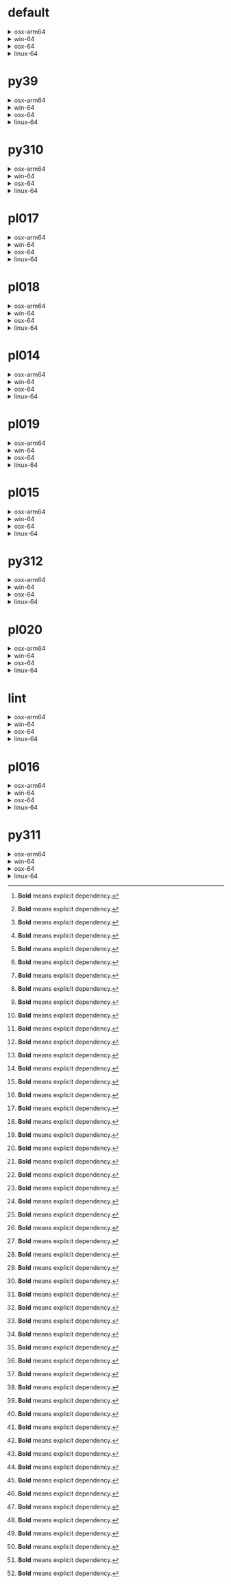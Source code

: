 # default

<details>
<summary>osx-arm64</summary>

|Dependency[^1]|Before|After|
|-|-|-|
|**pip**|23.3.1|24.0|
|**pytest-cov**|4.1.0|5.0.0|
|**hatchling**|1.21.1|1.24.2|
|**hypothesis**|6.97.4|6.103.2|
|**pytest**|8.0.0|8.2.2|
|**polars**|0.20.3|0.20.31|
|**python**|3.12.0|3.12.3|
|ca-certificates|2023.11.17|2024.6.2|
|libcxx|16.0.6|17.0.6|
|llvm-openmp|17.0.5|18.1.7|
|packaging|23.2|24.1|
|setuptools|68.2.2|70.0.0|
|tzdata|2023c|2024a|
|coverage|7.4.4|7.5.3|
|importlib-metadata|7.0.1|7.1.0|
|libexpat|2.5.0|2.6.2|
|libsqlite|3.44.2|3.46.0|
|libzlib|1.2.13|1.3.1|
|ncurses|6.4|6.5|
|openssl|3.2.0|3.3.1|
|pluggy|1.4.0|1.5.0|
|trove-classifiers|2024.1.8|2024.5.22|
|wheel|0.41.3|0.43.0|
|zipp|3.17.0|3.19.2|
|libopenblas|0.3.25|0.3.27|
|numpy|1.26.2|1.26.4|
|libblas|20_osxarm64_openblas|22_osxarm64_openblas|
|libcblas|20_osxarm64_openblas|22_osxarm64_openblas|
|libgfortran|13_2_0_hd922786_1|13_2_0_hd922786_3|
|libgfortran5|hf226fd6_1|hf226fd6_3|
|liblapack|20_osxarm64_openblas|22_osxarm64_openblas|

</details>

<details>
<summary>win-64</summary>

|Dependency[^1]|Before|After|
|-|-|-|
|**pip**|23.3.2|24.0|
|**pytest-cov**|4.1.0|5.0.0|
|**hatchling**|1.21.1|1.24.2|
|**hypothesis**|6.97.4|6.103.2|
|**pytest**|8.0.0|8.2.2|
|**polars**|0.20.6|0.20.31|
|**python**|3.12.1|3.12.3|
|typing_extensions|4.9.0||
|ca-certificates|2023.11.17|2024.6.2|
|packaging|23.2|24.1|
|setuptools|69.0.3|70.0.0|
|tzdata|2023d|2024a|
|coverage|7.4.4|7.5.3|
|importlib-metadata|7.0.1|7.1.0|
|intel-openmp|2024.0.0|2024.1.0|
|libexpat|2.5.0|2.6.2|
|libhwloc|2.9.3|2.10.0|
|libsqlite|3.44.2|3.46.0|
|libzlib|1.2.13|1.3.1|
|mkl|2024.0.0|2024.1.0|
|openssl|3.2.1|3.3.1|
|pluggy|1.4.0|1.5.0|
|tbb|2021.11.0|2021.12.0|
|trove-classifiers|2024.1.8|2024.5.22|
|vc14_runtime|14.38.33130|14.40.33810|
|vs2015_runtime|14.38.33130|14.40.33810|
|wheel|0.42.0|0.43.0|
|zipp|3.17.0|3.19.2|
|libxml2|2.12.4|2.12.7|
|numpy|1.26.3|1.26.4|
|libblas|21_win64_mkl|22_win64_mkl|
|libcblas|21_win64_mkl|22_win64_mkl|
|liblapack|21_win64_mkl|22_win64_mkl|
|vc|hcf57466_18|h8a93ad2_20|

</details>

<details>
<summary>osx-64</summary>

|Dependency[^1]|Before|After|
|-|-|-|
|**pip**|23.3.2|24.0|
|**pytest-cov**|4.1.0|5.0.0|
|**hatchling**|1.21.1|1.24.2|
|**hypothesis**|6.97.4|6.103.2|
|**pytest**|8.0.0|8.2.2|
|**polars**|0.20.6|0.20.31|
|**python**|3.12.1|3.12.3|
|ca-certificates|2023.11.17|2024.6.2|
|libcxx|16.0.6|17.0.6|
|llvm-openmp|17.0.6|18.1.7|
|packaging|23.2|24.1|
|setuptools|69.0.3|70.0.0|
|tzdata|2023d|2024a|
|coverage|7.4.4|7.5.3|
|importlib-metadata|7.0.1|7.1.0|
|libexpat|2.5.0|2.6.2|
|libsqlite|3.44.2|3.46.0|
|libzlib|1.2.13|1.3.1|
|ncurses|6.4|6.5|
|openssl|3.2.1|3.3.1|
|pluggy|1.4.0|1.5.0|
|trove-classifiers|2024.1.8|2024.5.22|
|wheel|0.42.0|0.43.0|
|zipp|3.17.0|3.19.2|
|libopenblas|0.3.26|0.3.27|
|numpy|1.26.3|1.26.4|
|libblas|21_osx64_openblas|22_osx64_openblas|
|libcblas|21_osx64_openblas|22_osx64_openblas|
|libgfortran|13_2_0_h97931a8_2|13_2_0_h97931a8_3|
|libgfortran5|h2873a65_2|h2873a65_3|
|liblapack|21_osx64_openblas|22_osx64_openblas|

</details>

<details>
<summary>linux-64</summary>

|Dependency[^1]|Before|After|
|-|-|-|
|**pip**|23.3.2|24.0|
|**pytest-cov**|4.1.0|5.0.0|
|**hatchling**|1.21.1|1.24.2|
|**hypothesis**|6.97.4|6.103.2|
|**pytest**|8.0.0|8.2.2|
|**polars**|0.20.6|0.20.31|
|**python**|3.12.1|3.12.3|
|ca-certificates|2023.11.17|2024.6.2|
|packaging|23.2|24.1|
|setuptools|69.0.3|70.0.0|
|tzdata|2023d|2024a|
|coverage|7.4.4|7.5.3|
|importlib-metadata|7.0.1|7.1.0|
|libexpat|2.5.0|2.6.2|
|libsqlite|3.44.2|3.46.0|
|libzlib|1.2.13|1.3.1|
|ncurses|6.4|6.5|
|openssl|3.2.1|3.3.1|
|pluggy|1.4.0|1.5.0|
|trove-classifiers|2024.1.8|2024.5.22|
|wheel|0.42.0|0.43.0|
|zipp|3.17.0|3.19.2|
|libopenblas|0.3.26|0.3.27|
|numpy|1.26.3|1.26.4|
|ld_impl_linux-64|h41732ed_0|hf3520f5_4|
|libblas|21_linux64_openblas|22_linux64_openblas|
|libcblas|21_linux64_openblas|22_linux64_openblas|
|libgcc-ng|h807b86a_4|h77fa898_9|
|libgfortran-ng|h69a702a_4|h69a702a_9|
|libgfortran5|ha4646dd_4|h3d2ce59_9|
|libgomp|h807b86a_4|h77fa898_9|
|liblapack|21_linux64_openblas|22_linux64_openblas|
|libstdcxx-ng|h7e041cc_4|hc0a3c3a_9|

</details>

# py39

<details>
<summary>osx-arm64</summary>

|Dependency[^1]|Before|After|
|-|-|-|
|**pip**|23.3.2|24.0|
|**pytest-cov**|4.1.0|5.0.0|
|**hatchling**|1.21.1|1.24.2|
|**hypothesis**|6.97.1|6.103.2|
|**pytest**|8.0.0|8.2.2|
|**polars**|0.20.6|0.20.31|
|**python**|3.9.18|3.9.19|
|ca-certificates|2023.11.17|2024.6.2|
|libcxx|16.0.6|17.0.6|
|llvm-openmp|17.0.6|18.1.7|
|packaging|23.2|24.1|
|setuptools|69.0.3|70.0.0|
|tzdata|2023d|2024a|
|coverage|7.4.4|7.5.3|
|importlib-metadata|7.0.1|7.1.0|
|libsqlite|3.44.2|3.46.0|
|libzlib|1.2.13|1.3.1|
|ncurses|6.4|6.5|
|openssl|3.2.0|3.3.1|
|pluggy|1.4.0|1.5.0|
|trove-classifiers|2024.1.8|2024.5.22|
|typing_extensions|4.9.0|4.12.2|
|wheel|0.42.0|0.43.0|
|zipp|3.17.0|3.19.2|
|libopenblas|0.3.26|0.3.27|
|numpy|1.26.3|1.26.4|
|libblas|21_osxarm64_openblas|22_osxarm64_openblas|
|libcblas|21_osxarm64_openblas|22_osxarm64_openblas|
|libgfortran|13_2_0_hd922786_2|13_2_0_hd922786_3|
|libgfortran5|hf226fd6_2|hf226fd6_3|
|liblapack|21_osxarm64_openblas|22_osxarm64_openblas|

</details>

<details>
<summary>win-64</summary>

|Dependency[^1]|Before|After|
|-|-|-|
|**pip**|23.3.2|24.0|
|**pytest-cov**|4.1.0|5.0.0|
|**hatchling**|1.21.1|1.24.2|
|**hypothesis**|6.97.4|6.103.2|
|**pytest**|8.0.0|8.2.2|
|**polars**|0.20.6|0.20.31|
|**python**|3.9.18|3.9.19|
|ca-certificates|2023.11.17|2024.6.2|
|packaging|23.2|24.1|
|setuptools|69.0.3|70.0.0|
|tzdata|2023d|2024a|
|coverage|7.4.4|7.5.3|
|importlib-metadata|7.0.1|7.1.0|
|intel-openmp|2024.0.0|2024.1.0|
|libhwloc|2.9.3|2.10.0|
|libsqlite|3.44.2|3.46.0|
|libzlib|1.2.13|1.3.1|
|mkl|2024.0.0|2024.1.0|
|openssl|3.2.1|3.3.1|
|pluggy|1.4.0|1.5.0|
|tbb|2021.11.0|2021.12.0|
|trove-classifiers|2024.1.8|2024.5.22|
|typing_extensions|4.9.0|4.12.2|
|vc14_runtime|14.38.33130|14.40.33810|
|vs2015_runtime|14.38.33130|14.40.33810|
|wheel|0.42.0|0.43.0|
|zipp|3.17.0|3.19.2|
|libxml2|2.12.4|2.12.7|
|numpy|1.26.3|1.26.4|
|libblas|21_win64_mkl|22_win64_mkl|
|libcblas|21_win64_mkl|22_win64_mkl|
|liblapack|21_win64_mkl|22_win64_mkl|
|vc|hcf57466_18|h8a93ad2_20|

</details>

<details>
<summary>osx-64</summary>

|Dependency[^1]|Before|After|
|-|-|-|
|**pip**|23.3.2|24.0|
|**pytest-cov**|4.1.0|5.0.0|
|**hatchling**|1.21.1|1.24.2|
|**hypothesis**|6.97.4|6.103.2|
|**pytest**|8.0.0|8.2.2|
|**polars**|0.20.6|0.20.31|
|**python**|3.9.18|3.9.19|
|ca-certificates|2023.11.17|2024.6.2|
|libcxx|16.0.6|17.0.6|
|llvm-openmp|17.0.6|18.1.7|
|packaging|23.2|24.1|
|setuptools|69.0.3|70.0.0|
|tzdata|2023d|2024a|
|coverage|7.4.4|7.5.3|
|importlib-metadata|7.0.1|7.1.0|
|libsqlite|3.44.2|3.46.0|
|libzlib|1.2.13|1.3.1|
|ncurses|6.4|6.5|
|openssl|3.2.1|3.3.1|
|pluggy|1.4.0|1.5.0|
|trove-classifiers|2024.1.8|2024.5.22|
|typing_extensions|4.9.0|4.12.2|
|wheel|0.42.0|0.43.0|
|zipp|3.17.0|3.19.2|
|libopenblas|0.3.26|0.3.27|
|numpy|1.26.3|1.26.4|
|libblas|21_osx64_openblas|22_osx64_openblas|
|libcblas|21_osx64_openblas|22_osx64_openblas|
|libgfortran|13_2_0_h97931a8_2|13_2_0_h97931a8_3|
|libgfortran5|h2873a65_2|h2873a65_3|
|liblapack|21_osx64_openblas|22_osx64_openblas|

</details>

<details>
<summary>linux-64</summary>

|Dependency[^1]|Before|After|
|-|-|-|
|**pip**|23.3.2|24.0|
|**pytest-cov**|4.1.0|5.0.0|
|**hatchling**|1.21.1|1.24.2|
|**hypothesis**|6.97.4|6.103.2|
|**pytest**|8.0.0|8.2.2|
|**polars**|0.20.6|0.20.31|
|**python**|3.9.18|3.9.19|
|ca-certificates|2023.11.17|2024.6.2|
|packaging|23.2|24.1|
|setuptools|69.0.3|70.0.0|
|tzdata|2023d|2024a|
|coverage|7.4.4|7.5.3|
|importlib-metadata|7.0.1|7.1.0|
|libsqlite|3.44.2|3.46.0|
|libzlib|1.2.13|1.3.1|
|ncurses|6.4|6.5|
|openssl|3.2.1|3.3.1|
|pluggy|1.4.0|1.5.0|
|trove-classifiers|2024.1.8|2024.5.22|
|typing_extensions|4.9.0|4.12.2|
|wheel|0.42.0|0.43.0|
|zipp|3.17.0|3.19.2|
|libopenblas|0.3.26|0.3.27|
|numpy|1.26.3|1.26.4|
|ld_impl_linux-64|h41732ed_0|hf3520f5_4|
|libblas|21_linux64_openblas|22_linux64_openblas|
|libcblas|21_linux64_openblas|22_linux64_openblas|
|libgcc-ng|h807b86a_4|h77fa898_9|
|libgfortran-ng|h69a702a_4|h69a702a_9|
|libgfortran5|ha4646dd_4|h3d2ce59_9|
|libgomp|h807b86a_4|h77fa898_9|
|liblapack|21_linux64_openblas|22_linux64_openblas|
|libstdcxx-ng|h7e041cc_4|hc0a3c3a_9|

</details>

# py310

<details>
<summary>osx-arm64</summary>

|Dependency[^1]|Before|After|
|-|-|-|
|**pip**|23.3.2|24.0|
|**pytest-cov**|4.1.0|5.0.0|
|**hatchling**|1.21.1|1.24.2|
|**hypothesis**|6.97.1|6.103.2|
|**pytest**|8.0.0|8.2.2|
|**polars**|0.20.6|0.20.31|
|**python**|3.10.13|3.10.14|
|ca-certificates|2023.11.17|2024.6.2|
|libcxx|16.0.6|17.0.6|
|llvm-openmp|17.0.6|18.1.7|
|packaging|23.2|24.1|
|setuptools|69.0.3|70.0.0|
|tzdata|2023d|2024a|
|coverage|7.4.4|7.5.3|
|importlib-metadata|7.0.1|7.1.0|
|libsqlite|3.44.2|3.46.0|
|libzlib|1.2.13|1.3.1|
|ncurses|6.4|6.5|
|openssl|3.2.0|3.3.1|
|pluggy|1.4.0|1.5.0|
|trove-classifiers|2024.1.8|2024.5.22|
|typing_extensions|4.9.0|4.12.2|
|wheel|0.42.0|0.43.0|
|zipp|3.17.0|3.19.2|
|libopenblas|0.3.26|0.3.27|
|numpy|1.26.3|1.26.4|
|libblas|21_osxarm64_openblas|22_osxarm64_openblas|
|libcblas|21_osxarm64_openblas|22_osxarm64_openblas|
|libgfortran|13_2_0_hd922786_2|13_2_0_hd922786_3|
|libgfortran5|hf226fd6_2|hf226fd6_3|
|liblapack|21_osxarm64_openblas|22_osxarm64_openblas|

</details>

<details>
<summary>win-64</summary>

|Dependency[^1]|Before|After|
|-|-|-|
|**pip**|23.3.2|24.0|
|**pytest-cov**|4.1.0|5.0.0|
|**hatchling**|1.21.1|1.24.2|
|**hypothesis**|6.97.4|6.103.2|
|**pytest**|8.0.0|8.2.2|
|**polars**|0.20.6|0.20.31|
|**python**|3.10.13|3.10.14|
|ca-certificates|2023.11.17|2024.6.2|
|packaging|23.2|24.1|
|setuptools|69.0.3|70.0.0|
|tzdata|2023d|2024a|
|coverage|7.4.4|7.5.3|
|importlib-metadata|7.0.1|7.1.0|
|intel-openmp|2024.0.0|2024.1.0|
|libhwloc|2.9.3|2.10.0|
|libsqlite|3.44.2|3.46.0|
|libzlib|1.2.13|1.3.1|
|mkl|2024.0.0|2024.1.0|
|openssl|3.2.1|3.3.1|
|pluggy|1.4.0|1.5.0|
|tbb|2021.11.0|2021.12.0|
|trove-classifiers|2024.1.8|2024.5.22|
|typing_extensions|4.9.0|4.12.2|
|vc14_runtime|14.38.33130|14.40.33810|
|vs2015_runtime|14.38.33130|14.40.33810|
|wheel|0.42.0|0.43.0|
|zipp|3.17.0|3.19.2|
|libxml2|2.12.4|2.12.7|
|numpy|1.26.3|1.26.4|
|libblas|21_win64_mkl|22_win64_mkl|
|libcblas|21_win64_mkl|22_win64_mkl|
|liblapack|21_win64_mkl|22_win64_mkl|
|vc|hcf57466_18|h8a93ad2_20|

</details>

<details>
<summary>osx-64</summary>

|Dependency[^1]|Before|After|
|-|-|-|
|**pip**|23.3.2|24.0|
|**pytest-cov**|4.1.0|5.0.0|
|**hatchling**|1.21.1|1.24.2|
|**hypothesis**|6.97.4|6.103.2|
|**pytest**|8.0.0|8.2.2|
|**polars**|0.20.6|0.20.31|
|**python**|3.10.13|3.10.14|
|ca-certificates|2023.11.17|2024.6.2|
|libcxx|16.0.6|17.0.6|
|llvm-openmp|17.0.6|18.1.7|
|packaging|23.2|24.1|
|setuptools|69.0.3|70.0.0|
|tzdata|2023d|2024a|
|coverage|7.4.4|7.5.3|
|importlib-metadata|7.0.1|7.1.0|
|libsqlite|3.44.2|3.46.0|
|libzlib|1.2.13|1.3.1|
|ncurses|6.4|6.5|
|openssl|3.2.1|3.3.1|
|pluggy|1.4.0|1.5.0|
|trove-classifiers|2024.1.8|2024.5.22|
|typing_extensions|4.9.0|4.12.2|
|wheel|0.42.0|0.43.0|
|zipp|3.17.0|3.19.2|
|libopenblas|0.3.26|0.3.27|
|numpy|1.26.3|1.26.4|
|libblas|21_osx64_openblas|22_osx64_openblas|
|libcblas|21_osx64_openblas|22_osx64_openblas|
|libgfortran|13_2_0_h97931a8_2|13_2_0_h97931a8_3|
|libgfortran5|h2873a65_2|h2873a65_3|
|liblapack|21_osx64_openblas|22_osx64_openblas|

</details>

<details>
<summary>linux-64</summary>

|Dependency[^1]|Before|After|
|-|-|-|
|**pip**|23.3.2|24.0|
|**pytest-cov**|4.1.0|5.0.0|
|**hatchling**|1.21.1|1.24.2|
|**hypothesis**|6.97.4|6.103.2|
|**pytest**|8.0.0|8.2.2|
|**polars**|0.20.6|0.20.31|
|**python**|3.10.13|3.10.14|
|ca-certificates|2023.11.17|2024.6.2|
|packaging|23.2|24.1|
|setuptools|69.0.3|70.0.0|
|tzdata|2023d|2024a|
|coverage|7.4.4|7.5.3|
|importlib-metadata|7.0.1|7.1.0|
|libsqlite|3.44.2|3.46.0|
|libzlib|1.2.13|1.3.1|
|ncurses|6.4|6.5|
|openssl|3.2.1|3.3.1|
|pluggy|1.4.0|1.5.0|
|trove-classifiers|2024.1.8|2024.5.22|
|typing_extensions|4.9.0|4.12.2|
|wheel|0.42.0|0.43.0|
|zipp|3.17.0|3.19.2|
|libopenblas|0.3.26|0.3.27|
|numpy|1.26.3|1.26.4|
|ld_impl_linux-64|h41732ed_0|hf3520f5_4|
|libblas|21_linux64_openblas|22_linux64_openblas|
|libcblas|21_linux64_openblas|22_linux64_openblas|
|libgcc-ng|h807b86a_4|h77fa898_9|
|libgfortran-ng|h69a702a_4|h69a702a_9|
|libgfortran5|ha4646dd_4|h3d2ce59_9|
|libgomp|h807b86a_4|h77fa898_9|
|liblapack|21_linux64_openblas|22_linux64_openblas|
|libstdcxx-ng|h7e041cc_4|hc0a3c3a_9|

</details>

# pl017

<details>
<summary>osx-arm64</summary>

|Dependency[^1]|Before|After|
|-|-|-|
|**pip**|23.3.2|24.0|
|**pytest-cov**|4.1.0|5.0.0|
|**hatchling**|1.21.1|1.24.2|
|**hypothesis**|6.97.1|6.103.2|
|**pytest**|8.0.0|8.2.2|
|ca-certificates|2023.11.17|2024.6.2|
|libcxx|16.0.6|17.0.6|
|llvm-openmp|17.0.6|18.1.7|
|packaging|23.2|24.1|
|setuptools|69.0.3|70.0.0|
|tzdata|2023d|2024a|
|coverage|7.4.4|7.5.3|
|importlib-metadata|7.0.1|7.1.0|
|libsqlite|3.45.2|3.46.0|
|libzlib|1.2.13|1.3.1|
|ncurses|6.4.20240210|6.5|
|openssl|3.2.1|3.3.1|
|pluggy|1.4.0|1.5.0|
|trove-classifiers|2024.1.8|2024.5.22|
|typing_extensions|4.9.0|4.12.2|
|wheel|0.42.0|0.43.0|
|zipp|3.17.0|3.19.2|
|libopenblas|0.3.26|0.3.27|
|libblas|21_osxarm64_openblas|22_osxarm64_openblas|
|libcblas|21_osxarm64_openblas|22_osxarm64_openblas|
|libgfortran|13_2_0_hd922786_2|13_2_0_hd922786_3|
|libgfortran5|hf226fd6_2|hf226fd6_3|
|liblapack|21_osxarm64_openblas|22_osxarm64_openblas|

</details>

<details>
<summary>win-64</summary>

|Dependency[^1]|Before|After|
|-|-|-|
|**pip**|23.3.2|24.0|
|**pytest-cov**|4.1.0|5.0.0|
|**hatchling**|1.21.1|1.24.2|
|**hypothesis**|6.97.4|6.103.2|
|**pytest**|8.0.0|8.2.2|
|ca-certificates|2023.11.17|2024.6.2|
|packaging|23.2|24.1|
|setuptools|69.0.3|70.0.0|
|tzdata|2023d|2024a|
|coverage|7.4.4|7.5.3|
|importlib-metadata|7.0.1|7.1.0|
|intel-openmp|2024.0.0|2024.1.0|
|libhwloc|2.9.3|2.10.0|
|libsqlite|3.45.2|3.46.0|
|libzlib|1.2.13|1.3.1|
|mkl|2024.0.0|2024.1.0|
|openssl|3.2.1|3.3.1|
|pluggy|1.4.0|1.5.0|
|tbb|2021.11.0|2021.12.0|
|trove-classifiers|2024.1.8|2024.5.22|
|typing_extensions|4.9.0|4.12.2|
|vc14_runtime|14.38.33130|14.40.33810|
|vs2015_runtime|14.38.33130|14.40.33810|
|wheel|0.42.0|0.43.0|
|zipp|3.17.0|3.19.2|
|libxml2|2.12.4|2.12.7|
|libblas|21_win64_mkl|22_win64_mkl|
|libcblas|21_win64_mkl|22_win64_mkl|
|liblapack|21_win64_mkl|22_win64_mkl|
|vc|hcf57466_18|h8a93ad2_20|

</details>

<details>
<summary>osx-64</summary>

|Dependency[^1]|Before|After|
|-|-|-|
|**pip**|23.3.2|24.0|
|**pytest-cov**|4.1.0|5.0.0|
|**hatchling**|1.21.1|1.24.2|
|**hypothesis**|6.97.4|6.103.2|
|**pytest**|8.0.0|8.2.2|
|ca-certificates|2023.11.17|2024.6.2|
|libcxx|16.0.6|17.0.6|
|llvm-openmp|17.0.6|18.1.7|
|packaging|23.2|24.1|
|setuptools|69.0.3|70.0.0|
|tzdata|2023d|2024a|
|coverage|7.4.4|7.5.3|
|importlib-metadata|7.0.1|7.1.0|
|libsqlite|3.45.2|3.46.0|
|libzlib|1.2.13|1.3.1|
|ncurses|6.4.20240210|6.5|
|openssl|3.2.1|3.3.1|
|pluggy|1.4.0|1.5.0|
|trove-classifiers|2024.1.8|2024.5.22|
|typing_extensions|4.9.0|4.12.2|
|wheel|0.42.0|0.43.0|
|zipp|3.17.0|3.19.2|
|libopenblas|0.3.26|0.3.27|
|libblas|21_osx64_openblas|22_osx64_openblas|
|libcblas|21_osx64_openblas|22_osx64_openblas|
|libgfortran|13_2_0_h97931a8_2|13_2_0_h97931a8_3|
|libgfortran5|h2873a65_2|h2873a65_3|
|liblapack|21_osx64_openblas|22_osx64_openblas|

</details>

<details>
<summary>linux-64</summary>

|Dependency[^1]|Before|After|
|-|-|-|
|**pip**|23.3.2|24.0|
|**pytest-cov**|4.1.0|5.0.0|
|**hatchling**|1.21.1|1.24.2|
|**hypothesis**|6.97.4|6.103.2|
|**pytest**|8.0.0|8.2.2|
|ca-certificates|2023.11.17|2024.6.2|
|packaging|23.2|24.1|
|setuptools|69.0.3|70.0.0|
|tzdata|2023d|2024a|
|coverage|7.4.4|7.5.3|
|importlib-metadata|7.0.1|7.1.0|
|libsqlite|3.45.2|3.46.0|
|libzlib|1.2.13|1.3.1|
|ncurses|6.4.20240210|6.5|
|openssl|3.2.1|3.3.1|
|pluggy|1.4.0|1.5.0|
|trove-classifiers|2024.1.8|2024.5.22|
|typing_extensions|4.9.0|4.12.2|
|wheel|0.42.0|0.43.0|
|zipp|3.17.0|3.19.2|
|libopenblas|0.3.26|0.3.27|
|ld_impl_linux-64|h41732ed_0|hf3520f5_4|
|libblas|21_linux64_openblas|22_linux64_openblas|
|libcblas|21_linux64_openblas|22_linux64_openblas|
|libgcc-ng|h807b86a_4|h77fa898_9|
|libgfortran-ng|h69a702a_4|h69a702a_9|
|libgfortran5|ha4646dd_4|h3d2ce59_9|
|libgomp|h807b86a_4|h77fa898_9|
|liblapack|21_linux64_openblas|22_linux64_openblas|
|libstdcxx-ng|h7e041cc_4|hc0a3c3a_9|

</details>

# pl018

<details>
<summary>osx-arm64</summary>

|Dependency[^1]|Before|After|
|-|-|-|
|**pip**|23.3.2|24.0|
|**pytest-cov**|4.1.0|5.0.0|
|**hatchling**|1.21.1|1.24.2|
|**hypothesis**|6.97.1|6.103.2|
|**pytest**|8.0.0|8.2.2|
|ca-certificates|2023.11.17|2024.6.2|
|libcxx|16.0.6|17.0.6|
|llvm-openmp|17.0.6|18.1.7|
|packaging|23.2|24.1|
|setuptools|69.0.3|70.0.0|
|tzdata|2023d|2024a|
|coverage|7.4.4|7.5.3|
|importlib-metadata|7.0.1|7.1.0|
|libsqlite|3.45.2|3.46.0|
|libzlib|1.2.13|1.3.1|
|ncurses|6.4.20240210|6.5|
|openssl|3.2.1|3.3.1|
|pluggy|1.4.0|1.5.0|
|trove-classifiers|2024.1.8|2024.5.22|
|typing_extensions|4.9.0|4.12.2|
|wheel|0.42.0|0.43.0|
|zipp|3.17.0|3.19.2|
|libopenblas|0.3.26|0.3.27|
|libblas|21_osxarm64_openblas|22_osxarm64_openblas|
|libcblas|21_osxarm64_openblas|22_osxarm64_openblas|
|libgfortran|13_2_0_hd922786_2|13_2_0_hd922786_3|
|libgfortran5|hf226fd6_2|hf226fd6_3|
|liblapack|21_osxarm64_openblas|22_osxarm64_openblas|

</details>

<details>
<summary>win-64</summary>

|Dependency[^1]|Before|After|
|-|-|-|
|**pip**|23.3.2|24.0|
|**pytest-cov**|4.1.0|5.0.0|
|**hatchling**|1.21.1|1.24.2|
|**hypothesis**|6.97.4|6.103.2|
|**pytest**|8.0.0|8.2.2|
|ca-certificates|2023.11.17|2024.6.2|
|packaging|23.2|24.1|
|setuptools|69.0.3|70.0.0|
|tzdata|2023d|2024a|
|coverage|7.4.4|7.5.3|
|importlib-metadata|7.0.1|7.1.0|
|intel-openmp|2024.0.0|2024.1.0|
|libhwloc|2.9.3|2.10.0|
|libsqlite|3.45.2|3.46.0|
|libzlib|1.2.13|1.3.1|
|mkl|2024.0.0|2024.1.0|
|openssl|3.2.1|3.3.1|
|pluggy|1.4.0|1.5.0|
|tbb|2021.11.0|2021.12.0|
|trove-classifiers|2024.1.8|2024.5.22|
|typing_extensions|4.9.0|4.12.2|
|vc14_runtime|14.38.33130|14.40.33810|
|vs2015_runtime|14.38.33130|14.40.33810|
|wheel|0.42.0|0.43.0|
|zipp|3.17.0|3.19.2|
|libxml2|2.12.4|2.12.7|
|libblas|21_win64_mkl|22_win64_mkl|
|libcblas|21_win64_mkl|22_win64_mkl|
|liblapack|21_win64_mkl|22_win64_mkl|
|vc|hcf57466_18|h8a93ad2_20|

</details>

<details>
<summary>osx-64</summary>

|Dependency[^1]|Before|After|
|-|-|-|
|**pip**|23.3.2|24.0|
|**pytest-cov**|4.1.0|5.0.0|
|**hatchling**|1.21.1|1.24.2|
|**hypothesis**|6.97.4|6.103.2|
|**pytest**|8.0.0|8.2.2|
|ca-certificates|2023.11.17|2024.6.2|
|libcxx|16.0.6|17.0.6|
|llvm-openmp|17.0.6|18.1.7|
|packaging|23.2|24.1|
|setuptools|69.0.3|70.0.0|
|tzdata|2023d|2024a|
|coverage|7.4.4|7.5.3|
|importlib-metadata|7.0.1|7.1.0|
|libsqlite|3.45.2|3.46.0|
|libzlib|1.2.13|1.3.1|
|ncurses|6.4.20240210|6.5|
|openssl|3.2.1|3.3.1|
|pluggy|1.4.0|1.5.0|
|trove-classifiers|2024.1.8|2024.5.22|
|typing_extensions|4.9.0|4.12.2|
|wheel|0.42.0|0.43.0|
|zipp|3.17.0|3.19.2|
|libopenblas|0.3.26|0.3.27|
|libblas|21_osx64_openblas|22_osx64_openblas|
|libcblas|21_osx64_openblas|22_osx64_openblas|
|libgfortran|13_2_0_h97931a8_2|13_2_0_h97931a8_3|
|libgfortran5|h2873a65_2|h2873a65_3|
|liblapack|21_osx64_openblas|22_osx64_openblas|

</details>

<details>
<summary>linux-64</summary>

|Dependency[^1]|Before|After|
|-|-|-|
|**pip**|23.3.2|24.0|
|**pytest-cov**|4.1.0|5.0.0|
|**hatchling**|1.21.1|1.24.2|
|**hypothesis**|6.97.4|6.103.2|
|**pytest**|8.0.0|8.2.2|
|ca-certificates|2023.11.17|2024.6.2|
|packaging|23.2|24.1|
|setuptools|69.0.3|70.0.0|
|tzdata|2023d|2024a|
|coverage|7.4.4|7.5.3|
|importlib-metadata|7.0.1|7.1.0|
|libsqlite|3.45.2|3.46.0|
|libzlib|1.2.13|1.3.1|
|ncurses|6.4.20240210|6.5|
|openssl|3.2.1|3.3.1|
|pluggy|1.4.0|1.5.0|
|trove-classifiers|2024.1.8|2024.5.22|
|typing_extensions|4.9.0|4.12.2|
|wheel|0.42.0|0.43.0|
|zipp|3.17.0|3.19.2|
|libopenblas|0.3.26|0.3.27|
|ld_impl_linux-64|h41732ed_0|hf3520f5_4|
|libblas|21_linux64_openblas|22_linux64_openblas|
|libcblas|21_linux64_openblas|22_linux64_openblas|
|libgcc-ng|h807b86a_4|h77fa898_9|
|libgfortran-ng|h69a702a_4|h69a702a_9|
|libgfortran5|ha4646dd_4|h3d2ce59_9|
|libgomp|h807b86a_4|h77fa898_9|
|liblapack|21_linux64_openblas|22_linux64_openblas|
|libstdcxx-ng|h7e041cc_4|hc0a3c3a_9|

</details>

# pl014

<details>
<summary>osx-arm64</summary>

|Dependency[^1]|Before|After|
|-|-|-|
|**pip**|23.3.2|24.0|
|**pytest-cov**|4.1.0|5.0.0|
|**hatchling**|1.21.1|1.24.2|
|**hypothesis**|6.97.2|6.103.2|
|**pytest**|8.0.0|8.2.2|
|ca-certificates|2023.11.17|2024.6.2|
|libcxx|16.0.6|17.0.6|
|llvm-openmp|17.0.6|18.1.7|
|packaging|23.2|24.1|
|setuptools|69.0.3|70.0.0|
|tzdata|2023d|2024a|
|coverage|7.4.4|7.5.3|
|importlib-metadata|7.0.1|7.1.0|
|libsqlite|3.45.2|3.46.0|
|libzlib|1.2.13|1.3.1|
|ncurses|6.4.20240210|6.5|
|openssl|3.2.1|3.3.1|
|pluggy|1.4.0|1.5.0|
|trove-classifiers|2024.1.8|2024.5.22|
|wheel|0.42.0|0.43.0|
|zipp|3.17.0|3.19.2|
|libopenblas|0.3.26|0.3.27|
|libblas|21_osxarm64_openblas|22_osxarm64_openblas|
|libcblas|21_osxarm64_openblas|22_osxarm64_openblas|
|libgfortran|13_2_0_hd922786_2|13_2_0_hd922786_3|
|libgfortran5|hf226fd6_2|hf226fd6_3|
|liblapack|21_osxarm64_openblas|22_osxarm64_openblas|

</details>

<details>
<summary>win-64</summary>

|Dependency[^1]|Before|After|
|-|-|-|
|**pip**|23.3.2|24.0|
|**pytest-cov**|4.1.0|5.0.0|
|**hatchling**|1.21.1|1.24.2|
|**hypothesis**|6.97.4|6.103.2|
|**pytest**|8.0.0|8.2.2|
|ca-certificates|2023.11.17|2024.6.2|
|packaging|23.2|24.1|
|setuptools|69.0.3|70.0.0|
|tzdata|2023d|2024a|
|coverage|7.4.4|7.5.3|
|importlib-metadata|7.0.1|7.1.0|
|intel-openmp|2024.0.0|2024.1.0|
|libhwloc|2.9.3|2.10.0|
|libsqlite|3.45.2|3.46.0|
|libzlib|1.2.13|1.3.1|
|mkl|2024.0.0|2024.1.0|
|openssl|3.2.1|3.3.1|
|pluggy|1.4.0|1.5.0|
|tbb|2021.11.0|2021.12.0|
|trove-classifiers|2024.1.8|2024.5.22|
|vc14_runtime|14.38.33130|14.40.33810|
|vs2015_runtime|14.38.33130|14.40.33810|
|wheel|0.42.0|0.43.0|
|zipp|3.17.0|3.19.2|
|libxml2|2.12.4|2.12.7|
|libblas|21_win64_mkl|22_win64_mkl|
|libcblas|21_win64_mkl|22_win64_mkl|
|liblapack|21_win64_mkl|22_win64_mkl|
|vc|hcf57466_18|h8a93ad2_20|

</details>

<details>
<summary>osx-64</summary>

|Dependency[^1]|Before|After|
|-|-|-|
|**pip**|23.3.2|24.0|
|**pytest-cov**|4.1.0|5.0.0|
|**hatchling**|1.21.1|1.24.2|
|**hypothesis**|6.97.4|6.103.2|
|**pytest**|8.0.0|8.2.2|
|ca-certificates|2023.11.17|2024.6.2|
|libcxx|16.0.6|17.0.6|
|llvm-openmp|17.0.6|18.1.7|
|packaging|23.2|24.1|
|setuptools|69.0.3|70.0.0|
|tzdata|2023d|2024a|
|coverage|7.4.4|7.5.3|
|importlib-metadata|7.0.1|7.1.0|
|libsqlite|3.45.2|3.46.0|
|libzlib|1.2.13|1.3.1|
|ncurses|6.4.20240210|6.5|
|openssl|3.2.1|3.3.1|
|pluggy|1.4.0|1.5.0|
|trove-classifiers|2024.1.8|2024.5.22|
|wheel|0.42.0|0.43.0|
|zipp|3.17.0|3.19.2|
|libopenblas|0.3.26|0.3.27|
|libblas|21_osx64_openblas|22_osx64_openblas|
|libcblas|21_osx64_openblas|22_osx64_openblas|
|libgfortran|13_2_0_h97931a8_2|13_2_0_h97931a8_3|
|libgfortran5|h2873a65_2|h2873a65_3|
|liblapack|21_osx64_openblas|22_osx64_openblas|

</details>

<details>
<summary>linux-64</summary>

|Dependency[^1]|Before|After|
|-|-|-|
|**pip**|23.3.2|24.0|
|**pytest-cov**|4.1.0|5.0.0|
|**hatchling**|1.21.1|1.24.2|
|**hypothesis**|6.97.4|6.103.2|
|**pytest**|8.0.0|8.2.2|
|ca-certificates|2023.11.17|2024.6.2|
|packaging|23.2|24.1|
|setuptools|69.0.3|70.0.0|
|tzdata|2023d|2024a|
|coverage|7.4.4|7.5.3|
|importlib-metadata|7.0.1|7.1.0|
|libsqlite|3.45.2|3.46.0|
|libzlib|1.2.13|1.3.1|
|ncurses|6.4.20240210|6.5|
|openssl|3.2.1|3.3.1|
|pluggy|1.4.0|1.5.0|
|trove-classifiers|2024.1.8|2024.5.22|
|wheel|0.42.0|0.43.0|
|zipp|3.17.0|3.19.2|
|libopenblas|0.3.26|0.3.27|
|ld_impl_linux-64|h41732ed_0|hf3520f5_4|
|libblas|21_linux64_openblas|22_linux64_openblas|
|libcblas|21_linux64_openblas|22_linux64_openblas|
|libgcc-ng|h807b86a_4|h77fa898_9|
|libgfortran-ng|h69a702a_4|h69a702a_9|
|libgfortran5|ha4646dd_4|h3d2ce59_9|
|libgomp|h807b86a_4|h77fa898_9|
|liblapack|21_linux64_openblas|22_linux64_openblas|
|libstdcxx-ng|h7e041cc_4|hc0a3c3a_9|

</details>

# pl019

<details>
<summary>osx-arm64</summary>

|Dependency[^1]|Before|After|
|-|-|-|
|**pip**|23.3.2|24.0|
|**pytest-cov**|4.1.0|5.0.0|
|**hatchling**|1.21.1|1.24.2|
|**hypothesis**|6.97.1|6.103.2|
|**pytest**|8.0.0|8.2.2|
|ca-certificates|2023.11.17|2024.6.2|
|libcxx|16.0.6|17.0.6|
|llvm-openmp|17.0.6|18.1.7|
|packaging|23.2|24.1|
|setuptools|69.0.3|70.0.0|
|tzdata|2023d|2024a|
|coverage|7.4.4|7.5.3|
|importlib-metadata|7.0.1|7.1.0|
|libsqlite|3.45.2|3.46.0|
|libzlib|1.2.13|1.3.1|
|ncurses|6.4.20240210|6.5|
|openssl|3.2.1|3.3.1|
|pluggy|1.4.0|1.5.0|
|trove-classifiers|2024.1.8|2024.5.22|
|typing_extensions|4.9.0|4.12.2|
|wheel|0.42.0|0.43.0|
|zipp|3.17.0|3.19.2|
|libopenblas|0.3.26|0.3.27|
|libblas|21_osxarm64_openblas|22_osxarm64_openblas|
|libcblas|21_osxarm64_openblas|22_osxarm64_openblas|
|libgfortran|13_2_0_hd922786_2|13_2_0_hd922786_3|
|libgfortran5|hf226fd6_2|hf226fd6_3|
|liblapack|21_osxarm64_openblas|22_osxarm64_openblas|

</details>

<details>
<summary>win-64</summary>

|Dependency[^1]|Before|After|
|-|-|-|
|**pip**|23.3.2|24.0|
|**pytest-cov**|4.1.0|5.0.0|
|**hatchling**|1.21.1|1.24.2|
|**hypothesis**|6.97.4|6.103.2|
|**pytest**|8.0.0|8.2.2|
|ca-certificates|2023.11.17|2024.6.2|
|packaging|23.2|24.1|
|setuptools|69.0.3|70.0.0|
|tzdata|2023d|2024a|
|coverage|7.4.4|7.5.3|
|importlib-metadata|7.0.1|7.1.0|
|intel-openmp|2024.0.0|2024.1.0|
|libhwloc|2.9.3|2.10.0|
|libsqlite|3.45.2|3.46.0|
|libzlib|1.2.13|1.3.1|
|mkl|2024.0.0|2024.1.0|
|openssl|3.2.1|3.3.1|
|pluggy|1.4.0|1.5.0|
|tbb|2021.11.0|2021.12.0|
|trove-classifiers|2024.1.8|2024.5.22|
|vc14_runtime|14.38.33130|14.40.33810|
|vs2015_runtime|14.38.33130|14.40.33810|
|wheel|0.42.0|0.43.0|
|zipp|3.17.0|3.19.2|
|libxml2|2.12.4|2.12.7|
|libblas|21_win64_mkl|22_win64_mkl|
|libcblas|21_win64_mkl|22_win64_mkl|
|liblapack|21_win64_mkl|22_win64_mkl|
|vc|hcf57466_18|h8a93ad2_20|

</details>

<details>
<summary>osx-64</summary>

|Dependency[^1]|Before|After|
|-|-|-|
|**pip**|23.3.2|24.0|
|**pytest-cov**|4.1.0|5.0.0|
|**hatchling**|1.21.1|1.24.2|
|**hypothesis**|6.97.4|6.103.2|
|**pytest**|8.0.0|8.2.2|
|ca-certificates|2023.11.17|2024.6.2|
|libcxx|16.0.6|17.0.6|
|llvm-openmp|17.0.6|18.1.7|
|packaging|23.2|24.1|
|setuptools|69.0.3|70.0.0|
|tzdata|2023d|2024a|
|coverage|7.4.4|7.5.3|
|importlib-metadata|7.0.1|7.1.0|
|libsqlite|3.45.2|3.46.0|
|libzlib|1.2.13|1.3.1|
|ncurses|6.4.20240210|6.5|
|openssl|3.2.1|3.3.1|
|pluggy|1.4.0|1.5.0|
|trove-classifiers|2024.1.8|2024.5.22|
|typing_extensions|4.9.0|4.12.2|
|wheel|0.42.0|0.43.0|
|zipp|3.17.0|3.19.2|
|libopenblas|0.3.26|0.3.27|
|libblas|21_osx64_openblas|22_osx64_openblas|
|libcblas|21_osx64_openblas|22_osx64_openblas|
|libgfortran|13_2_0_h97931a8_2|13_2_0_h97931a8_3|
|libgfortran5|h2873a65_2|h2873a65_3|
|liblapack|21_osx64_openblas|22_osx64_openblas|

</details>

<details>
<summary>linux-64</summary>

|Dependency[^1]|Before|After|
|-|-|-|
|**pip**|23.3.2|24.0|
|**pytest-cov**|4.1.0|5.0.0|
|**hatchling**|1.21.1|1.24.2|
|**hypothesis**|6.97.4|6.103.2|
|**pytest**|8.0.0|8.2.2|
|ca-certificates|2023.11.17|2024.6.2|
|packaging|23.2|24.1|
|setuptools|69.0.3|70.0.0|
|tzdata|2023d|2024a|
|coverage|7.4.4|7.5.3|
|importlib-metadata|7.0.1|7.1.0|
|libsqlite|3.45.2|3.46.0|
|libzlib|1.2.13|1.3.1|
|ncurses|6.4.20240210|6.5|
|openssl|3.2.1|3.3.1|
|pluggy|1.4.0|1.5.0|
|trove-classifiers|2024.1.8|2024.5.22|
|typing_extensions|4.9.0|4.12.2|
|wheel|0.42.0|0.43.0|
|zipp|3.17.0|3.19.2|
|libopenblas|0.3.26|0.3.27|
|ld_impl_linux-64|h41732ed_0|hf3520f5_4|
|libblas|21_linux64_openblas|22_linux64_openblas|
|libcblas|21_linux64_openblas|22_linux64_openblas|
|libgcc-ng|h807b86a_4|h77fa898_9|
|libgfortran-ng|h69a702a_4|h69a702a_9|
|libgfortran5|ha4646dd_4|h3d2ce59_9|
|libgomp|h807b86a_4|h77fa898_9|
|liblapack|21_linux64_openblas|22_linux64_openblas|
|libstdcxx-ng|h7e041cc_4|hc0a3c3a_9|

</details>

# pl015

<details>
<summary>osx-arm64</summary>

|Dependency[^1]|Before|After|
|-|-|-|
|**pip**|23.3.2|24.0|
|**pytest-cov**|4.1.0|5.0.0|
|**hatchling**|1.21.1|1.24.2|
|**hypothesis**|6.97.2|6.103.2|
|**pytest**|8.0.0|8.2.2|
|ca-certificates|2023.11.17|2024.6.2|
|libcxx|16.0.6|17.0.6|
|llvm-openmp|17.0.6|18.1.7|
|packaging|23.2|24.1|
|setuptools|69.0.3|70.0.0|
|tzdata|2023d|2024a|
|coverage|7.4.4|7.5.3|
|importlib-metadata|7.0.1|7.1.0|
|libsqlite|3.45.2|3.46.0|
|libzlib|1.2.13|1.3.1|
|ncurses|6.4.20240210|6.5|
|openssl|3.2.1|3.3.1|
|pluggy|1.4.0|1.5.0|
|trove-classifiers|2024.1.8|2024.5.22|
|wheel|0.42.0|0.43.0|
|zipp|3.17.0|3.19.2|
|libopenblas|0.3.26|0.3.27|
|libblas|21_osxarm64_openblas|22_osxarm64_openblas|
|libcblas|21_osxarm64_openblas|22_osxarm64_openblas|
|libgfortran|13_2_0_hd922786_2|13_2_0_hd922786_3|
|libgfortran5|hf226fd6_2|hf226fd6_3|
|liblapack|21_osxarm64_openblas|22_osxarm64_openblas|

</details>

<details>
<summary>win-64</summary>

|Dependency[^1]|Before|After|
|-|-|-|
|**pip**|23.3.2|24.0|
|**pytest-cov**|4.1.0|5.0.0|
|**hatchling**|1.21.1|1.24.2|
|**hypothesis**|6.97.4|6.103.2|
|**pytest**|8.0.0|8.2.2|
|ca-certificates|2023.11.17|2024.6.2|
|packaging|23.2|24.1|
|setuptools|69.0.3|70.0.0|
|tzdata|2023d|2024a|
|coverage|7.4.4|7.5.3|
|importlib-metadata|7.0.1|7.1.0|
|intel-openmp|2024.0.0|2024.1.0|
|libhwloc|2.9.3|2.10.0|
|libsqlite|3.45.2|3.46.0|
|libzlib|1.2.13|1.3.1|
|mkl|2024.0.0|2024.1.0|
|openssl|3.2.1|3.3.1|
|pluggy|1.4.0|1.5.0|
|tbb|2021.11.0|2021.12.0|
|trove-classifiers|2024.1.8|2024.5.22|
|vc14_runtime|14.38.33130|14.40.33810|
|vs2015_runtime|14.38.33130|14.40.33810|
|wheel|0.42.0|0.43.0|
|zipp|3.17.0|3.19.2|
|libxml2|2.12.4|2.12.7|
|libblas|21_win64_mkl|22_win64_mkl|
|libcblas|21_win64_mkl|22_win64_mkl|
|liblapack|21_win64_mkl|22_win64_mkl|
|vc|hcf57466_18|h8a93ad2_20|

</details>

<details>
<summary>osx-64</summary>

|Dependency[^1]|Before|After|
|-|-|-|
|**pip**|23.3.2|24.0|
|**pytest-cov**|4.1.0|5.0.0|
|**hatchling**|1.21.1|1.24.2|
|**hypothesis**|6.97.4|6.103.2|
|**pytest**|8.0.0|8.2.2|
|ca-certificates|2023.11.17|2024.6.2|
|libcxx|16.0.6|17.0.6|
|llvm-openmp|17.0.6|18.1.7|
|packaging|23.2|24.1|
|setuptools|69.0.3|70.0.0|
|tzdata|2023d|2024a|
|coverage|7.4.4|7.5.3|
|importlib-metadata|7.0.1|7.1.0|
|libsqlite|3.45.2|3.46.0|
|libzlib|1.2.13|1.3.1|
|ncurses|6.4.20240210|6.5|
|openssl|3.2.1|3.3.1|
|pluggy|1.4.0|1.5.0|
|trove-classifiers|2024.1.8|2024.5.22|
|wheel|0.42.0|0.43.0|
|zipp|3.17.0|3.19.2|
|libopenblas|0.3.26|0.3.27|
|libblas|21_osx64_openblas|22_osx64_openblas|
|libcblas|21_osx64_openblas|22_osx64_openblas|
|libgfortran|13_2_0_h97931a8_2|13_2_0_h97931a8_3|
|libgfortran5|h2873a65_2|h2873a65_3|
|liblapack|21_osx64_openblas|22_osx64_openblas|

</details>

<details>
<summary>linux-64</summary>

|Dependency[^1]|Before|After|
|-|-|-|
|**pip**|23.3.2|24.0|
|**pytest-cov**|4.1.0|5.0.0|
|**hatchling**|1.21.1|1.24.2|
|**hypothesis**|6.97.4|6.103.2|
|**pytest**|8.0.0|8.2.2|
|ca-certificates|2023.11.17|2024.6.2|
|packaging|23.2|24.1|
|setuptools|69.0.3|70.0.0|
|tzdata|2023d|2024a|
|coverage|7.4.4|7.5.3|
|importlib-metadata|7.0.1|7.1.0|
|libsqlite|3.45.2|3.46.0|
|libzlib|1.2.13|1.3.1|
|ncurses|6.4.20240210|6.5|
|openssl|3.2.1|3.3.1|
|pluggy|1.4.0|1.5.0|
|trove-classifiers|2024.1.8|2024.5.22|
|wheel|0.42.0|0.43.0|
|zipp|3.17.0|3.19.2|
|libopenblas|0.3.26|0.3.27|
|ld_impl_linux-64|h41732ed_0|hf3520f5_4|
|libblas|21_linux64_openblas|22_linux64_openblas|
|libcblas|21_linux64_openblas|22_linux64_openblas|
|libgcc-ng|h807b86a_4|h77fa898_9|
|libgfortran-ng|h69a702a_4|h69a702a_9|
|libgfortran5|ha4646dd_4|h3d2ce59_9|
|libgomp|h807b86a_4|h77fa898_9|
|liblapack|21_linux64_openblas|22_linux64_openblas|
|libstdcxx-ng|h7e041cc_4|hc0a3c3a_9|

</details>

# py312

<details>
<summary>osx-arm64</summary>

|Dependency[^1]|Before|After|
|-|-|-|
|**pip**|23.3.2|24.0|
|**pytest-cov**|4.1.0|5.0.0|
|**hatchling**|1.21.1|1.24.2|
|**hypothesis**|6.97.1|6.103.2|
|**pytest**|8.0.0|8.2.2|
|**polars**|0.20.6|0.20.31|
|**python**|3.12.1|3.12.3|
|ca-certificates|2023.11.17|2024.6.2|
|libcxx|16.0.6|17.0.6|
|llvm-openmp|17.0.6|18.1.7|
|packaging|23.2|24.1|
|setuptools|69.0.3|70.0.0|
|tzdata|2023d|2024a|
|coverage|7.4.4|7.5.3|
|importlib-metadata|7.0.1|7.1.0|
|libexpat|2.5.0|2.6.2|
|libsqlite|3.44.2|3.46.0|
|libzlib|1.2.13|1.3.1|
|ncurses|6.4|6.5|
|openssl|3.2.0|3.3.1|
|pluggy|1.4.0|1.5.0|
|trove-classifiers|2024.1.8|2024.5.22|
|wheel|0.42.0|0.43.0|
|zipp|3.17.0|3.19.2|
|libopenblas|0.3.26|0.3.27|
|numpy|1.26.3|1.26.4|
|libblas|21_osxarm64_openblas|22_osxarm64_openblas|
|libcblas|21_osxarm64_openblas|22_osxarm64_openblas|
|libgfortran|13_2_0_hd922786_2|13_2_0_hd922786_3|
|libgfortran5|hf226fd6_2|hf226fd6_3|
|liblapack|21_osxarm64_openblas|22_osxarm64_openblas|

</details>

<details>
<summary>win-64</summary>

|Dependency[^1]|Before|After|
|-|-|-|
|**pip**|23.3.2|24.0|
|**pytest-cov**|4.1.0|5.0.0|
|**hatchling**|1.21.1|1.24.2|
|**hypothesis**|6.97.4|6.103.2|
|**pytest**|8.0.0|8.2.2|
|**polars**|0.20.6|0.20.31|
|**python**|3.12.1|3.12.3|
|typing_extensions|4.9.0||
|ca-certificates|2023.11.17|2024.6.2|
|packaging|23.2|24.1|
|setuptools|69.0.3|70.0.0|
|tzdata|2023d|2024a|
|coverage|7.4.4|7.5.3|
|importlib-metadata|7.0.1|7.1.0|
|intel-openmp|2024.0.0|2024.1.0|
|libexpat|2.5.0|2.6.2|
|libhwloc|2.9.3|2.10.0|
|libsqlite|3.44.2|3.46.0|
|libzlib|1.2.13|1.3.1|
|mkl|2024.0.0|2024.1.0|
|openssl|3.2.1|3.3.1|
|pluggy|1.4.0|1.5.0|
|tbb|2021.11.0|2021.12.0|
|trove-classifiers|2024.1.8|2024.5.22|
|vc14_runtime|14.38.33130|14.40.33810|
|vs2015_runtime|14.38.33130|14.40.33810|
|wheel|0.42.0|0.43.0|
|zipp|3.17.0|3.19.2|
|libxml2|2.12.4|2.12.7|
|numpy|1.26.3|1.26.4|
|libblas|21_win64_mkl|22_win64_mkl|
|libcblas|21_win64_mkl|22_win64_mkl|
|liblapack|21_win64_mkl|22_win64_mkl|
|vc|hcf57466_18|h8a93ad2_20|

</details>

<details>
<summary>osx-64</summary>

|Dependency[^1]|Before|After|
|-|-|-|
|**pip**|23.3.2|24.0|
|**pytest-cov**|4.1.0|5.0.0|
|**hatchling**|1.21.1|1.24.2|
|**hypothesis**|6.97.4|6.103.2|
|**pytest**|8.0.0|8.2.2|
|**polars**|0.20.6|0.20.31|
|**python**|3.12.1|3.12.3|
|ca-certificates|2023.11.17|2024.6.2|
|libcxx|16.0.6|17.0.6|
|llvm-openmp|17.0.6|18.1.7|
|packaging|23.2|24.1|
|setuptools|69.0.3|70.0.0|
|tzdata|2023d|2024a|
|coverage|7.4.4|7.5.3|
|importlib-metadata|7.0.1|7.1.0|
|libexpat|2.5.0|2.6.2|
|libsqlite|3.44.2|3.46.0|
|libzlib|1.2.13|1.3.1|
|ncurses|6.4|6.5|
|openssl|3.2.1|3.3.1|
|pluggy|1.4.0|1.5.0|
|trove-classifiers|2024.1.8|2024.5.22|
|wheel|0.42.0|0.43.0|
|zipp|3.17.0|3.19.2|
|libopenblas|0.3.26|0.3.27|
|numpy|1.26.3|1.26.4|
|libblas|21_osx64_openblas|22_osx64_openblas|
|libcblas|21_osx64_openblas|22_osx64_openblas|
|libgfortran|13_2_0_h97931a8_2|13_2_0_h97931a8_3|
|libgfortran5|h2873a65_2|h2873a65_3|
|liblapack|21_osx64_openblas|22_osx64_openblas|

</details>

<details>
<summary>linux-64</summary>

|Dependency[^1]|Before|After|
|-|-|-|
|**pip**|23.3.2|24.0|
|**pytest-cov**|4.1.0|5.0.0|
|**hatchling**|1.21.1|1.24.2|
|**hypothesis**|6.97.4|6.103.2|
|**pytest**|8.0.0|8.2.2|
|**polars**|0.20.6|0.20.31|
|**python**|3.12.1|3.12.3|
|ca-certificates|2023.11.17|2024.6.2|
|packaging|23.2|24.1|
|setuptools|69.0.3|70.0.0|
|tzdata|2023d|2024a|
|coverage|7.4.4|7.5.3|
|importlib-metadata|7.0.1|7.1.0|
|libexpat|2.5.0|2.6.2|
|libsqlite|3.44.2|3.46.0|
|libzlib|1.2.13|1.3.1|
|ncurses|6.4|6.5|
|openssl|3.2.1|3.3.1|
|pluggy|1.4.0|1.5.0|
|trove-classifiers|2024.1.8|2024.5.22|
|wheel|0.42.0|0.43.0|
|zipp|3.17.0|3.19.2|
|libopenblas|0.3.26|0.3.27|
|numpy|1.26.3|1.26.4|
|ld_impl_linux-64|h41732ed_0|hf3520f5_4|
|libblas|21_linux64_openblas|22_linux64_openblas|
|libcblas|21_linux64_openblas|22_linux64_openblas|
|libgcc-ng|h807b86a_4|h77fa898_9|
|libgfortran-ng|h69a702a_4|h69a702a_9|
|libgfortran5|ha4646dd_4|h3d2ce59_9|
|libgomp|h807b86a_4|h77fa898_9|
|liblapack|21_linux64_openblas|22_linux64_openblas|
|libstdcxx-ng|h7e041cc_4|hc0a3c3a_9|

</details>

# pl020

<details>
<summary>osx-arm64</summary>

|Dependency[^1]|Before|After|
|-|-|-|
|**pip**|23.3.2|24.0|
|**pytest-cov**|4.1.0|5.0.0|
|**hatchling**|1.21.1|1.24.2|
|**hypothesis**|6.97.1|6.103.2|
|**pytest**|8.0.0|8.2.2|
|**polars**|0.20.16|0.20.31|
|ca-certificates|2023.11.17|2024.6.2|
|libcxx|16.0.6|17.0.6|
|llvm-openmp|17.0.6|18.1.7|
|packaging|23.2|24.1|
|setuptools|69.0.3|70.0.0|
|tzdata|2023d|2024a|
|coverage|7.4.4|7.5.3|
|importlib-metadata|7.0.1|7.1.0|
|libsqlite|3.45.2|3.46.0|
|libzlib|1.2.13|1.3.1|
|ncurses|6.4.20240210|6.5|
|openssl|3.2.1|3.3.1|
|pluggy|1.4.0|1.5.0|
|trove-classifiers|2024.1.8|2024.5.22|
|typing_extensions|4.9.0|4.12.2|
|wheel|0.42.0|0.43.0|
|zipp|3.17.0|3.19.2|
|libopenblas|0.3.26|0.3.27|
|libblas|21_osxarm64_openblas|22_osxarm64_openblas|
|libcblas|21_osxarm64_openblas|22_osxarm64_openblas|
|libgfortran|13_2_0_hd922786_2|13_2_0_hd922786_3|
|libgfortran5|hf226fd6_2|hf226fd6_3|
|liblapack|21_osxarm64_openblas|22_osxarm64_openblas|

</details>

<details>
<summary>win-64</summary>

|Dependency[^1]|Before|After|
|-|-|-|
|**pip**|23.3.2|24.0|
|**pytest-cov**|4.1.0|5.0.0|
|**hatchling**|1.21.1|1.24.2|
|**hypothesis**|6.97.4|6.103.2|
|**pytest**|8.0.0|8.2.2|
|**polars**|0.20.6|0.20.31|
|ca-certificates|2023.11.17|2024.6.2|
|packaging|23.2|24.1|
|setuptools|69.0.3|70.0.0|
|tzdata|2023d|2024a|
|coverage|7.4.4|7.5.3|
|importlib-metadata|7.0.1|7.1.0|
|intel-openmp|2024.0.0|2024.1.0|
|libhwloc|2.9.3|2.10.0|
|libsqlite|3.45.2|3.46.0|
|libzlib|1.2.13|1.3.1|
|mkl|2024.0.0|2024.1.0|
|openssl|3.2.1|3.3.1|
|pluggy|1.4.0|1.5.0|
|tbb|2021.11.0|2021.12.0|
|trove-classifiers|2024.1.8|2024.5.22|
|typing_extensions|4.9.0|4.12.2|
|vc14_runtime|14.38.33130|14.40.33810|
|vs2015_runtime|14.38.33130|14.40.33810|
|wheel|0.42.0|0.43.0|
|zipp|3.17.0|3.19.2|
|libxml2|2.12.4|2.12.7|
|libblas|21_win64_mkl|22_win64_mkl|
|libcblas|21_win64_mkl|22_win64_mkl|
|liblapack|21_win64_mkl|22_win64_mkl|
|vc|hcf57466_18|h8a93ad2_20|

</details>

<details>
<summary>osx-64</summary>

|Dependency[^1]|Before|After|
|-|-|-|
|**pip**|23.3.2|24.0|
|**pytest-cov**|4.1.0|5.0.0|
|**hatchling**|1.21.1|1.24.2|
|**hypothesis**|6.97.4|6.103.2|
|**pytest**|8.0.0|8.2.2|
|**polars**|0.20.16|0.20.31|
|ca-certificates|2023.11.17|2024.6.2|
|libcxx|16.0.6|17.0.6|
|llvm-openmp|17.0.6|18.1.7|
|packaging|23.2|24.1|
|setuptools|69.0.3|70.0.0|
|tzdata|2023d|2024a|
|coverage|7.4.4|7.5.3|
|importlib-metadata|7.0.1|7.1.0|
|libsqlite|3.45.2|3.46.0|
|libzlib|1.2.13|1.3.1|
|ncurses|6.4.20240210|6.5|
|openssl|3.2.1|3.3.1|
|pluggy|1.4.0|1.5.0|
|trove-classifiers|2024.1.8|2024.5.22|
|typing_extensions|4.9.0|4.12.2|
|wheel|0.42.0|0.43.0|
|zipp|3.17.0|3.19.2|
|libopenblas|0.3.26|0.3.27|
|libblas|21_osx64_openblas|22_osx64_openblas|
|libcblas|21_osx64_openblas|22_osx64_openblas|
|libgfortran|13_2_0_h97931a8_2|13_2_0_h97931a8_3|
|libgfortran5|h2873a65_2|h2873a65_3|
|liblapack|21_osx64_openblas|22_osx64_openblas|

</details>

<details>
<summary>linux-64</summary>

|Dependency[^1]|Before|After|
|-|-|-|
|**pip**|23.3.2|24.0|
|**pytest-cov**|4.1.0|5.0.0|
|**hatchling**|1.21.1|1.24.2|
|**hypothesis**|6.97.4|6.103.2|
|**pytest**|8.0.0|8.2.2|
|**polars**|0.20.16|0.20.31|
|ca-certificates|2023.11.17|2024.6.2|
|packaging|23.2|24.1|
|setuptools|69.0.3|70.0.0|
|tzdata|2023d|2024a|
|coverage|7.4.4|7.5.3|
|importlib-metadata|7.0.1|7.1.0|
|libsqlite|3.45.2|3.46.0|
|libzlib|1.2.13|1.3.1|
|ncurses|6.4.20240210|6.5|
|openssl|3.2.1|3.3.1|
|pluggy|1.4.0|1.5.0|
|trove-classifiers|2024.1.8|2024.5.22|
|typing_extensions|4.9.0|4.12.2|
|wheel|0.42.0|0.43.0|
|zipp|3.17.0|3.19.2|
|libopenblas|0.3.26|0.3.27|
|ld_impl_linux-64|h41732ed_0|hf3520f5_4|
|libblas|21_linux64_openblas|22_linux64_openblas|
|libcblas|21_linux64_openblas|22_linux64_openblas|
|libgcc-ng|h807b86a_4|h77fa898_9|
|libgfortran-ng|h69a702a_4|h69a702a_9|
|libgfortran5|ha4646dd_4|h3d2ce59_9|
|libgomp|h807b86a_4|h77fa898_9|
|liblapack|21_linux64_openblas|22_linux64_openblas|
|libstdcxx-ng|h7e041cc_4|hc0a3c3a_9|

</details>

# lint

<details>
<summary>osx-arm64</summary>

|Dependency[^1]|Before|After|
|-|-|-|
|**pip**|23.3.2|24.0|
|**hatchling**|1.21.1|1.24.2|
|**pre-commit**|3.6.0|3.7.1|
|**polars**|0.20.6|0.20.31|
|**python**|3.12.1|3.12.3|
|ca-certificates|2023.11.17|2024.6.2|
|libcxx|16.0.6|17.0.6|
|llvm-openmp|17.0.6|18.1.7|
|packaging|23.2|24.1|
|setuptools|69.0.3|70.0.0|
|tzdata|2023d|2024a|
|filelock|3.13.1|3.15.1|
|importlib-metadata|7.0.1|7.1.0|
|libexpat|2.5.0|2.6.2|
|libsqlite|3.44.2|3.46.0|
|libzlib|1.2.13|1.3.1|
|ncurses|6.4|6.5|
|nodeenv|1.8.0|1.9.1|
|openssl|3.2.1|3.3.1|
|pluggy|1.4.0|1.5.0|
|pycparser|2.21|2.22|
|trove-classifiers|2024.1.8|2024.5.22|
|virtualenv|20.25.0|20.26.2|
|wheel|0.42.0|0.43.0|
|zipp|3.17.0|3.19.2|
|identify|2.5.33|2.5.36|
|libopenblas|0.3.26|0.3.27|
|numpy|1.26.3|1.26.4|
|platformdirs|4.2.0|4.2.2|
|libblas|21_osxarm64_openblas|22_osxarm64_openblas|
|libcblas|21_osxarm64_openblas|22_osxarm64_openblas|
|libgfortran|13_2_0_hd922786_2|13_2_0_hd922786_3|
|libgfortran5|hf226fd6_2|hf226fd6_3|
|liblapack|21_osxarm64_openblas|22_osxarm64_openblas|

</details>

<details>
<summary>win-64</summary>

|Dependency[^1]|Before|After|
|-|-|-|
|**pip**|23.3.2|24.0|
|**hatchling**|1.21.1|1.24.2|
|**pre-commit**|3.6.0|3.7.1|
|**polars**|0.20.6|0.20.31|
|**python**|3.12.1|3.12.3|
|typing_extensions|4.9.0||
|ca-certificates|2023.11.17|2024.6.2|
|packaging|23.2|24.1|
|setuptools|69.0.3|70.0.0|
|tzdata|2023d|2024a|
|filelock|3.13.1|3.15.1|
|importlib-metadata|7.0.1|7.1.0|
|intel-openmp|2024.0.0|2024.1.0|
|libexpat|2.5.0|2.6.2|
|libhwloc|2.9.3|2.10.0|
|libsqlite|3.44.2|3.46.0|
|libzlib|1.2.13|1.3.1|
|mkl|2024.0.0|2024.1.0|
|nodeenv|1.8.0|1.9.1|
|openssl|3.2.1|3.3.1|
|pluggy|1.4.0|1.5.0|
|pycparser|2.21|2.22|
|tbb|2021.11.0|2021.12.0|
|trove-classifiers|2024.1.8|2024.5.22|
|vc14_runtime|14.38.33130|14.40.33810|
|virtualenv|20.25.0|20.26.2|
|vs2015_runtime|14.38.33130|14.40.33810|
|wheel|0.42.0|0.43.0|
|zipp|3.17.0|3.19.2|
|identify|2.5.33|2.5.36|
|libxml2|2.12.4|2.12.7|
|numpy|1.26.3|1.26.4|
|platformdirs|4.2.0|4.2.2|
|libblas|21_win64_mkl|22_win64_mkl|
|libcblas|21_win64_mkl|22_win64_mkl|
|liblapack|21_win64_mkl|22_win64_mkl|
|vc|hcf57466_18|h8a93ad2_20|

</details>

<details>
<summary>osx-64</summary>

|Dependency[^1]|Before|After|
|-|-|-|
|**pip**|23.3.2|24.0|
|**hatchling**|1.21.1|1.24.2|
|**pre-commit**|3.6.0|3.7.1|
|**polars**|0.20.6|0.20.31|
|**python**|3.12.1|3.12.3|
|ca-certificates|2023.11.17|2024.6.2|
|libcxx|16.0.6|17.0.6|
|llvm-openmp|17.0.6|18.1.7|
|packaging|23.2|24.1|
|setuptools|69.0.3|70.0.0|
|tzdata|2023d|2024a|
|filelock|3.13.1|3.15.1|
|importlib-metadata|7.0.1|7.1.0|
|libexpat|2.5.0|2.6.2|
|libsqlite|3.44.2|3.46.0|
|libzlib|1.2.13|1.3.1|
|ncurses|6.4|6.5|
|nodeenv|1.8.0|1.9.1|
|openssl|3.2.1|3.3.1|
|pluggy|1.4.0|1.5.0|
|pycparser|2.21|2.22|
|trove-classifiers|2024.1.8|2024.5.22|
|virtualenv|20.25.0|20.26.2|
|wheel|0.42.0|0.43.0|
|zipp|3.17.0|3.19.2|
|identify|2.5.33|2.5.36|
|libopenblas|0.3.26|0.3.27|
|numpy|1.26.3|1.26.4|
|platformdirs|4.2.0|4.2.2|
|libblas|21_osx64_openblas|22_osx64_openblas|
|libcblas|21_osx64_openblas|22_osx64_openblas|
|libgfortran|13_2_0_h97931a8_2|13_2_0_h97931a8_3|
|libgfortran5|h2873a65_2|h2873a65_3|
|liblapack|21_osx64_openblas|22_osx64_openblas|

</details>

<details>
<summary>linux-64</summary>

|Dependency[^1]|Before|After|
|-|-|-|
|**pip**|23.3.2|24.0|
|**hatchling**|1.21.1|1.24.2|
|**pre-commit**|3.6.0|3.7.1|
|**polars**|0.20.6|0.20.31|
|**python**|3.12.1|3.12.3|
|ca-certificates|2023.11.17|2024.6.2|
|packaging|23.2|24.1|
|setuptools|69.0.3|70.0.0|
|tzdata|2023d|2024a|
|filelock|3.13.1|3.15.1|
|importlib-metadata|7.0.1|7.1.0|
|libexpat|2.5.0|2.6.2|
|libsqlite|3.44.2|3.46.0|
|libzlib|1.2.13|1.3.1|
|ncurses|6.4|6.5|
|nodeenv|1.8.0|1.9.1|
|openssl|3.2.1|3.3.1|
|pluggy|1.4.0|1.5.0|
|pycparser|2.21|2.22|
|trove-classifiers|2024.1.8|2024.5.22|
|virtualenv|20.25.0|20.26.2|
|wheel|0.42.0|0.43.0|
|zipp|3.17.0|3.19.2|
|identify|2.5.33|2.5.36|
|libopenblas|0.3.26|0.3.27|
|numpy|1.26.3|1.26.4|
|platformdirs|4.2.0|4.2.2|
|ld_impl_linux-64|h41732ed_0|hf3520f5_4|
|libblas|21_linux64_openblas|22_linux64_openblas|
|libcblas|21_linux64_openblas|22_linux64_openblas|
|libgcc-ng|h807b86a_4|h77fa898_9|
|libgfortran-ng|h69a702a_4|h69a702a_9|
|libgfortran5|ha4646dd_4|h3d2ce59_9|
|libgomp|h807b86a_4|h77fa898_9|
|liblapack|21_linux64_openblas|22_linux64_openblas|
|libstdcxx-ng|h7e041cc_4|hc0a3c3a_9|

</details>

# pl016

<details>
<summary>osx-arm64</summary>

|Dependency[^1]|Before|After|
|-|-|-|
|**pip**|23.3.2|24.0|
|**pytest-cov**|4.1.0|5.0.0|
|**hatchling**|1.21.1|1.24.2|
|**hypothesis**|6.97.2|6.103.2|
|**pytest**|8.0.0|8.2.2|
|ca-certificates|2023.11.17|2024.6.2|
|libcxx|16.0.6|17.0.6|
|llvm-openmp|17.0.6|18.1.7|
|packaging|23.2|24.1|
|setuptools|69.0.3|70.0.0|
|tzdata|2023d|2024a|
|coverage|7.4.4|7.5.3|
|importlib-metadata|7.0.1|7.1.0|
|libsqlite|3.45.2|3.46.0|
|libzlib|1.2.13|1.3.1|
|ncurses|6.4.20240210|6.5|
|openssl|3.2.1|3.3.1|
|pluggy|1.4.0|1.5.0|
|trove-classifiers|2024.1.8|2024.5.22|
|typing_extensions|4.9.0|4.12.2|
|wheel|0.42.0|0.43.0|
|zipp|3.17.0|3.19.2|
|libopenblas|0.3.26|0.3.27|
|libblas|21_osxarm64_openblas|22_osxarm64_openblas|
|libcblas|21_osxarm64_openblas|22_osxarm64_openblas|
|libgfortran|13_2_0_hd922786_2|13_2_0_hd922786_3|
|libgfortran5|hf226fd6_2|hf226fd6_3|
|liblapack|21_osxarm64_openblas|22_osxarm64_openblas|

</details>

<details>
<summary>win-64</summary>

|Dependency[^1]|Before|After|
|-|-|-|
|**pip**|23.3.2|24.0|
|**pytest-cov**|4.1.0|5.0.0|
|**hatchling**|1.21.1|1.24.2|
|**hypothesis**|6.97.4|6.103.2|
|**pytest**|8.0.0|8.2.2|
|ca-certificates|2023.11.17|2024.6.2|
|packaging|23.2|24.1|
|setuptools|69.0.3|70.0.0|
|tzdata|2023d|2024a|
|coverage|7.4.4|7.5.3|
|importlib-metadata|7.0.1|7.1.0|
|intel-openmp|2024.0.0|2024.1.0|
|libhwloc|2.9.3|2.10.0|
|libsqlite|3.45.2|3.46.0|
|libzlib|1.2.13|1.3.1|
|mkl|2024.0.0|2024.1.0|
|openssl|3.2.1|3.3.1|
|pluggy|1.4.0|1.5.0|
|tbb|2021.11.0|2021.12.0|
|trove-classifiers|2024.1.8|2024.5.22|
|typing_extensions|4.9.0|4.12.2|
|vc14_runtime|14.38.33130|14.40.33810|
|vs2015_runtime|14.38.33130|14.40.33810|
|wheel|0.42.0|0.43.0|
|zipp|3.17.0|3.19.2|
|libxml2|2.12.4|2.12.7|
|libblas|21_win64_mkl|22_win64_mkl|
|libcblas|21_win64_mkl|22_win64_mkl|
|liblapack|21_win64_mkl|22_win64_mkl|
|vc|hcf57466_18|h8a93ad2_20|

</details>

<details>
<summary>osx-64</summary>

|Dependency[^1]|Before|After|
|-|-|-|
|**pip**|23.3.2|24.0|
|**pytest-cov**|4.1.0|5.0.0|
|**hatchling**|1.21.1|1.24.2|
|**hypothesis**|6.97.4|6.103.2|
|**pytest**|8.0.0|8.2.2|
|ca-certificates|2023.11.17|2024.6.2|
|libcxx|16.0.6|17.0.6|
|llvm-openmp|17.0.6|18.1.7|
|packaging|23.2|24.1|
|setuptools|69.0.3|70.0.0|
|tzdata|2023d|2024a|
|coverage|7.4.4|7.5.3|
|importlib-metadata|7.0.1|7.1.0|
|libsqlite|3.45.2|3.46.0|
|libzlib|1.2.13|1.3.1|
|ncurses|6.4.20240210|6.5|
|openssl|3.2.1|3.3.1|
|pluggy|1.4.0|1.5.0|
|trove-classifiers|2024.1.8|2024.5.22|
|typing_extensions|4.9.0|4.12.2|
|wheel|0.42.0|0.43.0|
|zipp|3.17.0|3.19.2|
|libopenblas|0.3.26|0.3.27|
|libblas|21_osx64_openblas|22_osx64_openblas|
|libcblas|21_osx64_openblas|22_osx64_openblas|
|libgfortran|13_2_0_h97931a8_2|13_2_0_h97931a8_3|
|libgfortran5|h2873a65_2|h2873a65_3|
|liblapack|21_osx64_openblas|22_osx64_openblas|

</details>

<details>
<summary>linux-64</summary>

|Dependency[^1]|Before|After|
|-|-|-|
|**pip**|23.3.2|24.0|
|**pytest-cov**|4.1.0|5.0.0|
|**hatchling**|1.21.1|1.24.2|
|**hypothesis**|6.97.4|6.103.2|
|**pytest**|8.0.0|8.2.2|
|ca-certificates|2023.11.17|2024.6.2|
|packaging|23.2|24.1|
|setuptools|69.0.3|70.0.0|
|tzdata|2023d|2024a|
|coverage|7.4.4|7.5.3|
|importlib-metadata|7.0.1|7.1.0|
|libsqlite|3.45.2|3.46.0|
|libzlib|1.2.13|1.3.1|
|ncurses|6.4.20240210|6.5|
|openssl|3.2.1|3.3.1|
|pluggy|1.4.0|1.5.0|
|trove-classifiers|2024.1.8|2024.5.22|
|typing_extensions|4.9.0|4.12.2|
|wheel|0.42.0|0.43.0|
|zipp|3.17.0|3.19.2|
|libopenblas|0.3.26|0.3.27|
|ld_impl_linux-64|h41732ed_0|hf3520f5_4|
|libblas|21_linux64_openblas|22_linux64_openblas|
|libcblas|21_linux64_openblas|22_linux64_openblas|
|libgcc-ng|h807b86a_4|h77fa898_9|
|libgfortran-ng|h69a702a_4|h69a702a_9|
|libgfortran5|ha4646dd_4|h3d2ce59_9|
|libgomp|h807b86a_4|h77fa898_9|
|liblapack|21_linux64_openblas|22_linux64_openblas|
|libstdcxx-ng|h7e041cc_4|hc0a3c3a_9|

</details>

# py311

<details>
<summary>osx-arm64</summary>

|Dependency[^1]|Before|After|
|-|-|-|
|**pip**|23.3.2|24.0|
|**pytest-cov**|4.1.0|5.0.0|
|**hatchling**|1.21.1|1.24.2|
|**hypothesis**|6.97.1|6.103.2|
|**pytest**|8.0.0|8.2.2|
|**polars**|0.20.6|0.20.31|
|**python**|3.11.7|3.11.9|
|ca-certificates|2023.11.17|2024.6.2|
|libcxx|16.0.6|17.0.6|
|llvm-openmp|17.0.6|18.1.7|
|packaging|23.2|24.1|
|setuptools|69.0.3|70.0.0|
|tzdata|2023d|2024a|
|coverage|7.4.4|7.5.3|
|importlib-metadata|7.0.1|7.1.0|
|libexpat|2.5.0|2.6.2|
|libsqlite|3.44.2|3.46.0|
|libzlib|1.2.13|1.3.1|
|ncurses|6.4|6.5|
|openssl|3.2.0|3.3.1|
|pluggy|1.4.0|1.5.0|
|trove-classifiers|2024.1.8|2024.5.22|
|wheel|0.42.0|0.43.0|
|zipp|3.17.0|3.19.2|
|libopenblas|0.3.26|0.3.27|
|numpy|1.26.3|1.26.4|
|libblas|21_osxarm64_openblas|22_osxarm64_openblas|
|libcblas|21_osxarm64_openblas|22_osxarm64_openblas|
|libgfortran|13_2_0_hd922786_2|13_2_0_hd922786_3|
|libgfortran5|hf226fd6_2|hf226fd6_3|
|liblapack|21_osxarm64_openblas|22_osxarm64_openblas|

</details>

<details>
<summary>win-64</summary>

|Dependency[^1]|Before|After|
|-|-|-|
|**pip**|23.3.2|24.0|
|**pytest-cov**|4.1.0|5.0.0|
|**hatchling**|1.21.1|1.24.2|
|**hypothesis**|6.97.4|6.103.2|
|**pytest**|8.0.0|8.2.2|
|**polars**|0.20.6|0.20.31|
|**python**|3.11.7|3.11.9|
|typing_extensions|4.9.0||
|ca-certificates|2023.11.17|2024.6.2|
|packaging|23.2|24.1|
|setuptools|69.0.3|70.0.0|
|tzdata|2023d|2024a|
|coverage|7.4.4|7.5.3|
|importlib-metadata|7.0.1|7.1.0|
|intel-openmp|2024.0.0|2024.1.0|
|libexpat|2.5.0|2.6.2|
|libhwloc|2.9.3|2.10.0|
|libsqlite|3.44.2|3.46.0|
|libzlib|1.2.13|1.3.1|
|mkl|2024.0.0|2024.1.0|
|openssl|3.2.1|3.3.1|
|pluggy|1.4.0|1.5.0|
|tbb|2021.11.0|2021.12.0|
|trove-classifiers|2024.1.8|2024.5.22|
|vc14_runtime|14.38.33130|14.40.33810|
|vs2015_runtime|14.38.33130|14.40.33810|
|wheel|0.42.0|0.43.0|
|zipp|3.17.0|3.19.2|
|libxml2|2.12.4|2.12.7|
|numpy|1.26.3|1.26.4|
|libblas|21_win64_mkl|22_win64_mkl|
|libcblas|21_win64_mkl|22_win64_mkl|
|liblapack|21_win64_mkl|22_win64_mkl|
|vc|hcf57466_18|h8a93ad2_20|

</details>

<details>
<summary>osx-64</summary>

|Dependency[^1]|Before|After|
|-|-|-|
|**pip**|23.3.2|24.0|
|**pytest-cov**|4.1.0|5.0.0|
|**hatchling**|1.21.1|1.24.2|
|**hypothesis**|6.97.4|6.103.2|
|**pytest**|8.0.0|8.2.2|
|**polars**|0.20.6|0.20.31|
|**python**|3.11.7|3.11.9|
|ca-certificates|2023.11.17|2024.6.2|
|libcxx|16.0.6|17.0.6|
|llvm-openmp|17.0.6|18.1.7|
|packaging|23.2|24.1|
|setuptools|69.0.3|70.0.0|
|tzdata|2023d|2024a|
|coverage|7.4.4|7.5.3|
|importlib-metadata|7.0.1|7.1.0|
|libexpat|2.5.0|2.6.2|
|libsqlite|3.44.2|3.46.0|
|libzlib|1.2.13|1.3.1|
|ncurses|6.4|6.5|
|openssl|3.2.1|3.3.1|
|pluggy|1.4.0|1.5.0|
|trove-classifiers|2024.1.8|2024.5.22|
|wheel|0.42.0|0.43.0|
|zipp|3.17.0|3.19.2|
|libopenblas|0.3.26|0.3.27|
|numpy|1.26.3|1.26.4|
|libblas|21_osx64_openblas|22_osx64_openblas|
|libcblas|21_osx64_openblas|22_osx64_openblas|
|libgfortran|13_2_0_h97931a8_2|13_2_0_h97931a8_3|
|libgfortran5|h2873a65_2|h2873a65_3|
|liblapack|21_osx64_openblas|22_osx64_openblas|

</details>

<details>
<summary>linux-64</summary>

|Dependency[^1]|Before|After|
|-|-|-|
|**pip**|23.3.2|24.0|
|**pytest-cov**|4.1.0|5.0.0|
|**hatchling**|1.21.1|1.24.2|
|**hypothesis**|6.97.4|6.103.2|
|**pytest**|8.0.0|8.2.2|
|**polars**|0.20.6|0.20.31|
|**python**|3.11.7|3.11.9|
|ca-certificates|2023.11.17|2024.6.2|
|packaging|23.2|24.1|
|setuptools|69.0.3|70.0.0|
|tzdata|2023d|2024a|
|coverage|7.4.4|7.5.3|
|importlib-metadata|7.0.1|7.1.0|
|libexpat|2.5.0|2.6.2|
|libsqlite|3.44.2|3.46.0|
|libzlib|1.2.13|1.3.1|
|ncurses|6.4|6.5|
|openssl|3.2.1|3.3.1|
|pluggy|1.4.0|1.5.0|
|trove-classifiers|2024.1.8|2024.5.22|
|wheel|0.42.0|0.43.0|
|zipp|3.17.0|3.19.2|
|libopenblas|0.3.26|0.3.27|
|numpy|1.26.3|1.26.4|
|ld_impl_linux-64|h41732ed_0|hf3520f5_4|
|libblas|21_linux64_openblas|22_linux64_openblas|
|libcblas|21_linux64_openblas|22_linux64_openblas|
|libgcc-ng|h807b86a_4|h77fa898_9|
|libgfortran-ng|h69a702a_4|h69a702a_9|
|libgfortran5|ha4646dd_4|h3d2ce59_9|
|libgomp|h807b86a_4|h77fa898_9|
|liblapack|21_linux64_openblas|22_linux64_openblas|
|libstdcxx-ng|h7e041cc_4|hc0a3c3a_9|

</details>

[^1]: **Bold** means explicit dependency.
[^2]: Dependency got downgraded.
